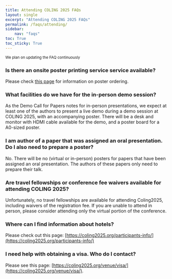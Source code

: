 ```yaml
---
title: Attending COLING 2025 FAQs
layout: single
excerpt: "Attending COLING 2025 FAQs"
permalink: /faqs/attending/
sidebar: 
    nav: "faqs"
toc: True
toc_sticky: True
---
```


<small>We plan on updating the FAQ continuously</small>

### Is there an onsite poster printing service service available?

Please check [this page](/participants-info/#poster-orders) for information on poster ordering.

### What facilities do we have for the in-person demo session?

As the Demo Call for Papers notes for in-person presentations, we expect at least one of the authors to present a live demo during a demo session at COLING 2025, with an accompanying poster. There will be a desk and monitor with HDMI cable available for the demo, and a poster board for a A0-sized poster.

### I am author of a paper that was assigned an oral presentation. Do I also need to prepare a poster?

No. There will be no (virtual or in-person) posters for papers that have been assigned an oral presentation. The authors of these papers only need to prepare their talk.

### Are travel fellowships or conference fee waivers available for attending COLING 2025?

Unfortunately, no travel fellowships are available for attending Coling2025, including waivers of the registration fee.  If you are unable to attend in person, please consider attending only the virtual portion of the conference.

### Where can I find information about hotels?

Please check out this page: [https://coling2025.org/participants-info/](https://coling2025.org/participants-info/)

### I need help with obtaining a visa. Who do I contact?

Please see this page: [https://coling2025.org/venue/visa/](https://coling2025.org/venue/visa/).
